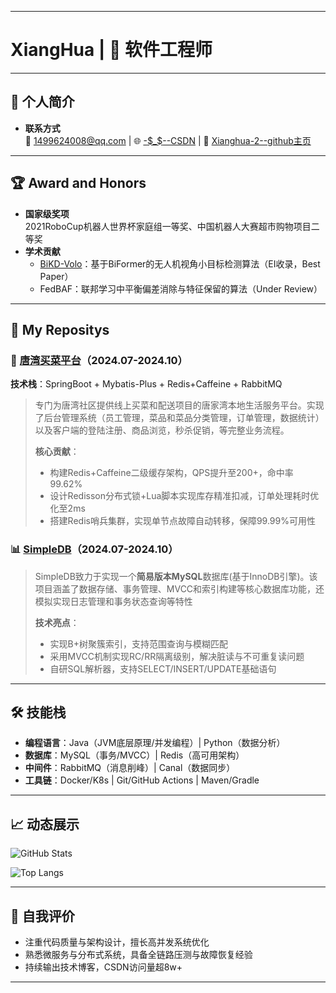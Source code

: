 
<!--
**xianghua-2/xianghua-2** is a ✨ _special_ ✨ repository because its `README.md` (this file) appears on your GitHub profile.

Here are some ideas to get you started:

- 🔭 I’m currently working on ...
- 🌱 I’m currently learning ...
- 👯 I’m looking to collaborate on ...
- 🤔 I’m looking for help with ...
- 💬 Ask me about ...
- 📫 How to reach me: ...
- 😄 Pronouns: ...
- ⚡ Fun fact: ...
-->

---

# XiangHua | 🚀 软件工程师 

---

## 🌟 个人简介
- **联系方式**  
   📧 1499624008@qq.com | 🌐 [-$_$--CSDN](https://blog.csdn.net/m0_52031708) | 🚀 [Xianghua-2--github主页](https://github.com/xianghua-2)

---

## 🏆 Award and Honors
- **国家级奖项**  
  2021RoboCup机器人世界杯家庭组一等奖、中国机器人大赛超市购物项目二等奖  
- **学术贡献**  
  - [BiKD-Volo](https://ieeexplore.ieee.org/document/10702331)：基于BiFormer的无人机视角小目标检测算法（EI收录，Best Paper）  
  - FedBAF：联邦学习中平衡偏差消除与特征保留的算法（Under Review）

---

## 🚀 My Repositys

### 🛒 [唐湾买菜平台](https://github.com/xianghua-2/hm-dianping)（2024.07-2024.10）
**技术栈**：SpringBoot + Mybatis-Plus + Redis+Caffeine + RabbitMQ  
> 专门为唐湾社区提供线上买菜和配送项目的唐家湾本地生活服务平台。实现了后台管理系统（员工管理，菜品和菜品分类管理，订单管理，数据统计）以及客户端的登陆注册、商品浏览，秒杀促销，等完整业务流程。
> 
> **核心贡献**：
> - 构建Redis+Caffeine二级缓存架构，QPS提升至200+，命中率99.62%
> - 设计Redisson分布式锁+Lua脚本实现库存精准扣减，订单处理耗时优化至2ms
> - 搭建Redis哨兵集群，实现单节点故障自动转移，保障99.99%可用性

### 📊 [SimpleDB](https://github.com/xianghua-2/MYDB)（2024.07-2024.10）
> SimpleDB致力于实现一个**简易版本MySQL**数据库(基于InnoDB引擎)。该项目涵盖了数据存储、事务管理、MVCC和索引构建等核心数据库功能，还模拟实现日志管理和事务状态查询等特性
> 
> **技术亮点**：
> - 实现B+树聚簇索引，支持范围查询与模糊匹配
> - 采用MVCC机制实现RC/RR隔离级别，解决脏读与不可重复读问题
> - 自研SQL解析器，支持SELECT/INSERT/UPDATE基础语句

---

## 🛠️ 技能栈
- **编程语言**：Java（JVM底层原理/并发编程）| Python（数据分析）  
- **数据库**：MySQL（事务/MVCC）| Redis（高可用架构）  
- **中间件**：RabbitMQ（消息削峰）| Canal（数据同步）  
- **工具链**：Docker/K8s | Git/GitHub Actions | Maven/Gradle  

---

## 📈 动态展示

<!-- GitHub贡献统计 -->
![GitHub Stats](https://github-readme-stats.vercel.app/api?username=xianghua-2&show_icons=true&theme=radical)

<!-- 编程语言分布 -->
![Top Langs](https://github-readme-stats.vercel.app/api/top-langs/?username=xianghua-2&layout=compact)

---

## 📝 自我评价
- 注重代码质量与架构设计，擅长高并发系统优化  
- 熟悉微服务与分布式系统，具备全链路压测与故障恢复经验  
- 持续输出技术博客，CSDN访问量超8w+  

---

